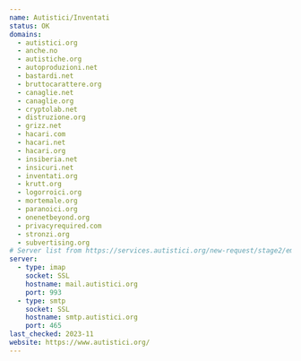 ```yaml
---
name: Autistici/Inventati
status: OK
domains: 
  - autistici.org
  - anche.no
  - autistiche.org
  - autoproduzioni.net
  - bastardi.net
  - bruttocarattere.org
  - canaglie.net
  - canaglie.org
  - cryptolab.net
  - distruzione.org
  - grizz.net
  - hacari.com
  - hacari.net
  - hacari.org
  - insiberia.net
  - insicuri.net
  - inventati.org
  - krutt.org
  - logorroici.org
  - mortemale.org
  - paranoici.org
  - onenetbeyond.org
  - privacyrequired.com
  - stronzi.org
  - subvertising.org
# Server list from https://services.autistici.org/new-request/stage2/email
server:
  - type: imap
    socket: SSL
    hostname: mail.autistici.org
    port: 993
  - type: smtp
    socket: SSL
    hostname: smtp.autistici.org
    port: 465
last_checked: 2023-11
website: https://www.autistici.org/
---
```

